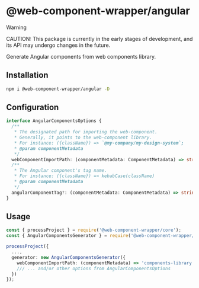 # @web-component-wrapper/angular

> [!WARNING]
> CAUTION: This package is currently in the early stages of development, and its API may undergo changes in the future.

Generate Angular components from web components library.

## Installation
```bash
npm i @web-component-wrapper/angular -D
```

## Configuration
```ts
interface AngularComponentsOptions {
  /**
   * The designated path for importing the web-component.
   * Generally, it points to the web-component library.
   * For instance: ({className}) => `@my-company/my-design-system`;
   * @param componentMetadata
   */
  webComponentImportPath: (componentMetadata: ComponentMetadata) => string;
  /**
   * The Angular component's tag name.
   * For instance: ({className}) => kebabCase(className)
   * @param componentMetadata
   */
  angularComponentTag?: (componentMetadata: ComponentMetadata) => string;
}
```

## Usage

```ts
const { processProject } = require('@web-component-wrapper/core');
const { AngularComponentsGenerator } = require('@web-component-wrapper/angular');

processProject({
  ...,
  generator: new AngularComponentsGenerator({
    webComponentImportPath: (componentMetadata) => 'components-library',
    /// ... and/or other options from AngularComponentsOptions
  })
});
```

